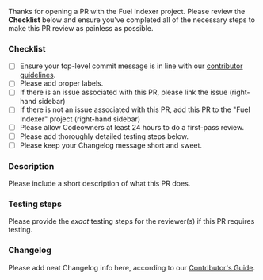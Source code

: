 Thanks for opening a PR with the Fuel Indexer project. Please review the **Checklist** below and ensure you've completed all of the necessary steps to make this PR review as painless as possible.


### Checklist
- [ ] Ensure your top-level commit message is in line with our [contributor guidelines](./CONTRIBUTING.md).
- [ ] Please add proper labels.
- [ ] If there is an issue associated with this PR, please link the issue (right-hand sidebar)
- [ ] If there is not an issue associated with this PR, add this PR to the "Fuel Indexer" project (right-hand sidebar)
- [ ] Please allow Codeowners at least 24 hours to do a first-pass review.
- [ ] Please add thoroughly detailed testing steps below.
- [ ] Please keep your Changelog message short and sweet.

### Description

Please include a short description of what this PR does.

### Testing steps

Please provide the _exact_ testing steps for the reviewer(s) if this PR requires testing.

### Changelog

Please add neat Changelog info here, according to our [Contributor's Guide](./CONTRIBUTING.md).
